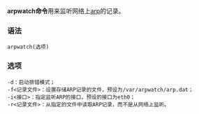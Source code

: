 **arpwatch命令**用来监听网络上[arp](#/arp "arp命令")的记录。

### 语法  

```
arpwatch(选项)
```

### 选项  

```
-d：启动排错模式；
-f<记录文件>：设置存储ARP记录的文件，预设为/var/arpwatch/arp.dat；
-i<接口>：指定监听ARP的接口，预设的接口为eth0；
-r<记录文件>：从指定的文件中读取ARP记录，而不是从网络上监听。
```